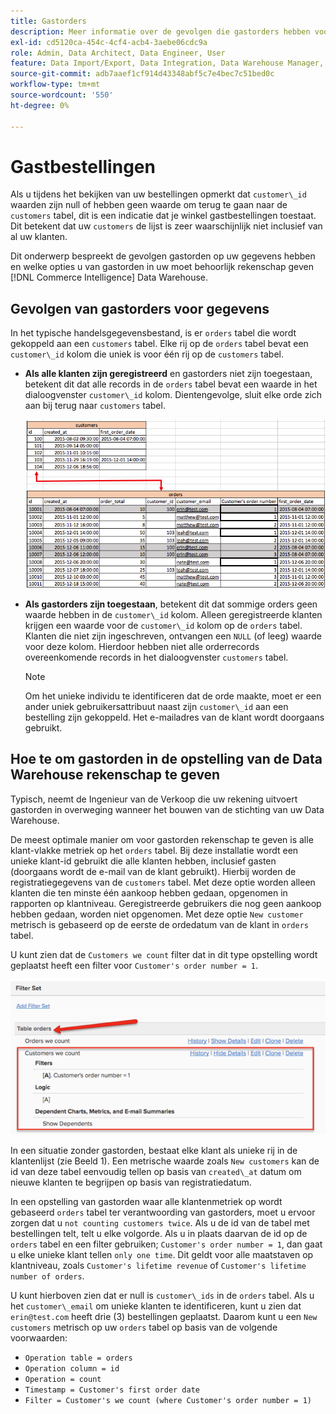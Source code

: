 ```yaml
---
title: Gastorders
description: Meer informatie over de gevolgen die gastorders hebben voor uw gegevens en over de opties die u op de juiste wijze moet gebruiken voor gastorders in uw [!DNL Commerce Intelligence] Data Warehouse.
exl-id: cd5120ca-454c-4cf4-acb4-3aebe06cdc9a
role: Admin, Data Architect, Data Engineer, User
feature: Data Import/Export, Data Integration, Data Warehouse Manager, Commerce Tables
source-git-commit: adb7aaef1cf914d43348abf5c7e4bec7c51bed0c
workflow-type: tm+mt
source-wordcount: '550'
ht-degree: 0%

---
```


# Gastbestellingen

Als u tijdens het bekijken van uw bestellingen opmerkt dat `customer\_id` waarden zijn null of hebben geen waarde om terug te gaan naar de `customers` tabel, dit is een indicatie dat je winkel gastbestellingen toestaat. Dit betekent dat uw `customers` de lijst is zeer waarschijnlijk niet inclusief van al uw klanten.

Dit onderwerp bespreekt de gevolgen gastorden op uw gegevens hebben en welke opties u van gastorden in uw moet behoorlijk rekenschap geven [!DNL Commerce Intelligence] Data Warehouse.

## Gevolgen van gastorders voor gegevens

In het typische handelsgegevensbestand, is er `orders` tabel die wordt gekoppeld aan een `customers` tabel. Elke rij op de `orders` tabel bevat een `customer\_id` kolom die uniek is voor één rij op de `customers` tabel.

* **Als alle klanten zijn geregistreerd** en gastorders niet zijn toegestaan, betekent dit dat alle records in de `orders` tabel bevat een waarde in het dialoogvenster `customer\_id` kolom. Dientengevolge, sluit elke orde zich aan bij terug naar `customers` tabel.

  ![](../../assets/guest-orders-4.png)

* **Als gastorders zijn toegestaan**, betekent dit dat sommige orders geen waarde hebben in de `customer\_id` kolom. Alleen geregistreerde klanten krijgen een waarde voor de `customer\_id` kolom op de `orders` tabel. Klanten die niet zijn ingeschreven, ontvangen een `NULL` (of leeg) waarde voor deze kolom. Hierdoor hebben niet alle orderrecords overeenkomende records in het dialoogvenster `customers` tabel.

  >[!NOTE]
  >
  >Om het unieke individu te identificeren dat de orde maakte, moet er een ander uniek gebruikersattribuut naast zijn `customer\_id` aan een bestelling zijn gekoppeld. Het e-mailadres van de klant wordt doorgaans gebruikt.

## Hoe te om gastorden in de opstelling van de Data Warehouse rekenschap te geven

Typisch, neemt de Ingenieur van de Verkoop die uw rekening uitvoert gastorden in overweging wanneer het bouwen van de stichting van uw Data Warehouse.

De meest optimale manier om voor gastorden rekenschap te geven is alle klant-vlakke metriek op het `orders` tabel. Bij deze installatie wordt een unieke klant-id gebruikt die alle klanten hebben, inclusief gasten (doorgaans wordt de e-mail van de klant gebruikt). Hierbij worden de registratiegegevens van de `customers` tabel. Met deze optie worden alleen klanten die ten minste één aankoop hebben gedaan, opgenomen in rapporten op klantniveau. Geregistreerde gebruikers die nog geen aankoop hebben gedaan, worden niet opgenomen. Met deze optie `New customer` metrisch is gebaseerd op de eerste de ordedatum van de klant in `orders` tabel.

U kunt zien dat de `Customers we count` filter dat in dit type opstelling wordt geplaatst heeft een filter voor `Customer's order number = 1`.

![](../../assets/guest-orders-filter-set.png)

In een situatie zonder gastorden, bestaat elke klant als unieke rij in de klantenlijst (zie Beeld 1). Een metrische waarde zoals `New customers` kan de id van deze tabel eenvoudig tellen op basis van `created\_at` datum om nieuwe klanten te begrijpen op basis van registratiedatum.

In een opstelling van gastorden waar alle klantenmetriek op wordt gebaseerd `orders` tabel ter verantwoording van gastorders, moet u ervoor zorgen dat u `not counting customers twice`. Als u de id van de tabel met bestellingen telt, telt u elke volgorde. Als u in plaats daarvan de id op de `orders` tabel en een filter gebruiken; `Customer's order number = 1`, dan gaat u elke unieke klant tellen `only one time`. Dit geldt voor alle maatstaven op klantniveau, zoals `Customer's lifetime revenue` of `Customer's lifetime number of orders`.

U kunt hierboven zien dat er null is `customer\_ids` in de `orders` tabel. Als u het `customer\_email` om unieke klanten te identificeren, kunt u zien dat `erin@test.com` heeft drie (3) bestellingen geplaatst. Daarom kunt u een `New customers` metrisch op uw `orders` tabel op basis van de volgende voorwaarden:

* `Operation table = orders`
* `Operation column = id`
* `Operation = count`
* `Timestamp = Customer's first order date`
* `Filter = Customer's we count (where Customer's order number = 1)`
